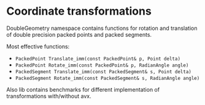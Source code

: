 # Coordinate transformations
DoubleGeometry namespace contains functions for rotation and translation of double precision packed points and packed segments.

Most effective functions: 
- `PackedPoint Translate_imm(const PackedPoint& p, Point delta)`
- `PackedPoint Rotate_imm(const PackedPoint& p, RadianAngle angle)`
- `PackedSegment Translate_imm(const PackedSegment& s, Point delta)`
- `PackedSegment Rotate_imm(const PackedSegment& s, RadianAngle angle)`

Also lib contains benchmarks for different implementation of transformations with/without avx.